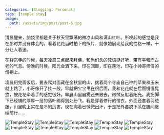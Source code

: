 ```yaml
---
categories: [Blogging, Personal]
tags: [temple stay]
image:
  path: /assets/img/post/post-6.jpg
---
```

清晨醒来，脑袋里都是关于秋天里飘荡的微凉山风和满山红叶。所唤起的感觉是我在那时并没有体会的。看着花花当时拍下的照片，就像她展现给我的性格一样，十分让人着迷。

在释宗寺的时候，每天凌晨三点起来拜佛，和尚们念的梵语挺好听，带有平和而古老的气息。傍晚的时候，阳光会洒下来，印在回廊，印在莲池，印在小帅哥师傅的僧袍上。

凌晨用完斋饭后，要去爬对面藏在金秋里的山，揣着两个寺庙自己种的苹果和玉米就上路了，小哥像开了挂一般，早就把宝宝甩在很后面，我和花花就在后面慢慢晃悠，被花花牵着手的感觉很好。早晨山里晨雾还未散去，微微反射着阳光。我把脚下已经铺的厚厚一层的落叶踢得到处纷飞。我是穿着修行的僧衣，外面还套着羽绒服，山里晚上实在是冷的厉害。现在爬着已微微出汗，于是把外套脱下系在腰间继续前行......

![TempleStay](/assets/img/post/post-6-1.jpg "TempleStay1")
![TempleStay](/assets/img/post/post-6-2.jpg "TempleStay2")
![TempleStay](/assets/img/post/post-6-3.jpg "TempleStay3")
![TempleStay](/assets/img/post/post-6-5.jpg "TempleStay5")
![TempleStay](/assets/img/post/post-6-6.jpg "TempleStay6")
![TempleStay](/assets/img/post/post-6-8.jpg "TempleStay8")
![TempleStay](/assets/img/post/post-6-9.jpg "TempleStay9")
![TempleStay](/assets/img/post/post-6-11.jpg "TempleStay11")
![TempleStay](/assets/img/post/post-6-12.jpg "TempleStay12")
![TempleStay](/assets/img/post/post-6-13.jpg "TempleStay13")
